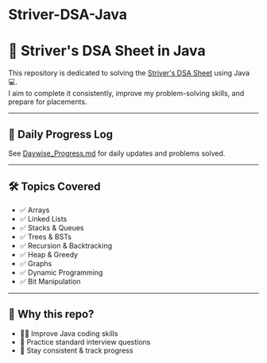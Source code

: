 # Striver-DSA-Java

# 🚀 Striver's DSA Sheet in Java

This repository is dedicated to solving the [Striver's DSA Sheet](https://takeuforward.org/interviews/strivers-sde-sheet-top-coding-interview-problems/) using Java 💻.  
I aim to complete it consistently, improve my problem-solving skills, and prepare for placements.

---

## 📅 Daily Progress Log

See [Daywise_Progress.md](./Daywise_Progress.md) for daily updates and problems solved.

---

## 🛠️ Topics Covered

- ✅ Arrays
- ✅ Linked Lists
- ✅ Stacks & Queues
- ✅ Trees & BSTs
- ✅ Recursion & Backtracking
- ✅ Heap & Greedy
- ✅ Graphs
- ✅ Dynamic Programming
- ✅ Bit Manipulation

---

## 📌 Why this repo?

- 👨‍💻 Improve Java coding skills
- 🧠 Practice standard interview questions
- 🎯 Stay consistent & track progress
